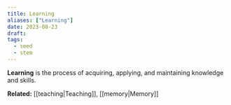 ```yaml
---
title: Learning
aliases: ["Learning"]
date: 2023-08-23
draft:
tags:
  - seed
  - stem
---
```


**Learning** is the process of acquiring, applying, and maintaining knowledge and skills.

**Related:** [[teaching|Teaching]], [[memory|Memory]]
